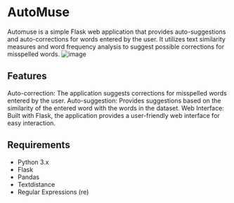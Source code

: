 # AutoMuse

Automuse is a simple Flask web application that provides auto-suggestions and auto-corrections for words entered by the user. It utilizes text similarity measures and word frequency analysis to suggest possible corrections for misspelled words.
![image](https://github.com/mehulbatra08/automuse/assets/100890785/3fd14200-6216-4c59-b82e-6687bde3909b)

## Features

Auto-correction: The application suggests corrections for misspelled words entered by the user.
Auto-suggestion: Provides suggestions based on the similarity of the entered word with the words in the dataset.
Web Interface: Built with Flask, the application provides a user-friendly web interface for easy interaction.

## Requirements

- Python 3.x
- Flask
- Pandas
- Textdistance
- Regular Expressions (re)

